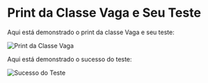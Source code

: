 # Print da Classe Vaga e Seu Teste

Aqui está demonstrado o print da classe Vaga e seu teste:

![Print da Classe Vaga](https://private-user-images.githubusercontent.com/152170047/356118100-14b2198e-9de3-4a06-a97b-df02591a30d2.png?jwt=eyJhbGciOiJIUzI1NiIsInR5cCI6IkpXVCJ9.eyJpc3MiOiJnaXRodWIuY29tIiwiYXVkIjoicmF3LmdpdGh1YnVzZXJjb250ZW50LmNvbSIsImtleSI6ImtleTUiLCJleHAiOjE3MjMxMDEzNzQsIm5iZiI6MTcyMzEwMTA3NCwicGF0aCI6Ii8xNTIxNzAwNDcvMzU2MTE4MTAwLTE0YjIxOThlLTlkZTMtNGEwNi1hOTdiLWRmMDI1OTFhMzBkMi5wbmc_WC1BbXotQWxnb3JpdGhtPUFXUzQtSE1BQy1TSEEyNTYmWC1BbXotQ3JlZGVudGlhbD1BS0lBVkNPRFlMU0E1M1BRSzRaQSUyRjIwMjQwODA4JTJGdXMtZWFzdC0xJTJGczMlMkZhd3M0X3JlcXVlc3QmWC1BbXotRGF0ZT0yMDI0MDgwOFQwNzExMTRaJlgtQW16LUV4cGlyZXM9MzAwJlgtQW16LVNpZ25hdHVyZT00ZjU0Mjg5MDdjODMwMmUyNGE1YzRkOWU1ZDgzZGIyYjg2YjdmNDhlNzUyMWFhOWZlMjk4ZjczMzFiMmJjZTkxJlgtQW16LVNpZ25lZEhlYWRlcnM9aG9zdCZhY3Rvcl9pZD0wJmtleV9pZD0wJnJlcG9faWQ9MCJ9.2v06q0lLw_0Ujix03tuTjuU8-89vpTetYtLi0LCMXFs)

Aqui está demonstrado o sucesso do teste:

![Sucesso do Teste](https://private-user-images.githubusercontent.com/152170047/356118361-e5ea8080-8092-4af2-a279-f525611a355c.png?jwt=eyJhbGciOiJIUzI1NiIsInR5cCI6IkpXVCJ9.eyJpc3MiOiJnaXRodWIuY29tIiwiYXVkIjoicmF3LmdpdGh1YnVzZXJjb250ZW50LmNvbSIsImtleSI6ImtleTUiLCJleHAiOjE3MjMxMDEzNzQsIm5iZiI6MTcyMzEwMTA3NCwicGF0aCI6Ii8xNTIxNzAwNDcvMzU2MTE4MzYxLWU1ZWE4MDgwLTgwOTItNGFmMi1hMjc5LWY1MjU2MTFhMzU1Yy5wbmc_WC1BbXotQWxnb3JpdGhtPUFXUzQtSE1BQy1TSEEyNTYmWC1BbXotQ3JlZGVudGlhbD1BS0lBVkNPRFlMU0E1M1BRSzRaQSUyRjIwMjQwODA4JTJGdXMtZWFzdC0xJTJGczMlMkZhd3M0X3JlcXVlc3QmWC1BbXotRGF0ZT0yMDI0MDgwOFQwNzExMTRaJlgtQW16LUV4cGlyZXM9MzAwJlgtQW16LVNpZ25hdHVyZT0zMTEzMTZiNzk3Y2JjMzZlNTZmODIyODExYjM0ZTQwZjk0YjUwMzEwZWYxODMzMGI4MjI3YzFjNTM1MTk5MjNhJlgtQW16LVNpZ25lZEhlYWRlcnM9aG9zdCZhY3Rvcl9pZD0wJmtleV9pZD0wJnJlcG9faWQ9MCJ9.Mamo5cEy6AD4yUTgHJk4mDEgeksUV8Th-TbUVDxHsNk)
